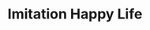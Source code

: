 --- 
title: "Imitation Happy Life"
publishdate: "2019-4-25T16:48:46+02:00"
src: "https://365manga.net/manga/imitation-happy-life"
image: "https://data.365manga.net/images/thumbnails/19734-imitation-happy-life.jpg"
description: ""
---